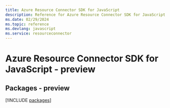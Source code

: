 ```yaml
---
title: Azure Resource Connector SDK for JavaScript
description: Reference for Azure Resource Connector SDK for JavaScript
ms.date: 02/29/2024
ms.topic: reference
ms.devlang: javascript
ms.service: resourceconnector
---
```

# Azure Resource Connector SDK for JavaScript - preview
## Packages - preview
[!INCLUDE [packages](resource-connector-index.md)]